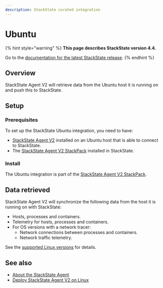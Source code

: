 ```yaml
---
description: StackState curated integration
---
```


# Ubuntu

{% hint style="warning" %}
**This page describes StackState version 4.4.**

Go to the [documentation for the latest StackState release](https://docs.stackstate.com/stackpacks/integrations/ubuntu).
{% endhint %}

## Overview

StackState Agent V2 will retrieve data from the Ubuntu host it is running on and push this to StackState.

## Setup

### Prerequisites

To set up the StackState Ubuntu integration, you need to have:

* [StackState Agent V2](../../setup/agent/linux.md) installed on an Ubuntu host that is able to connect to StackState.
* The [StackState Agent V2 StackPack](agent.md) installed in StackState.

### Install

The Ubuntu integration is part of the [StackState Agent V2 StackPack](agent.md).

## Data retrieved

StackState Agent V2 will synchronize the following data from the host it is running on with StackState:

* Hosts, processes and containers.
* Telemetry for hosts, processes and containers.
* For OS versions with a network tracer: 
  * Network connections between processes and containers.
  * Network traffic telemetry. 

See the [supported Linux versions](../../setup/agent/linux.md#supported-linux-versions) for details.

## See also

* [About the StackState Agent](../../setup/agent/about-stackstate-agent.md)
* [Deploy StackState Agent V2 on Linux](../../setup/agent/linux.md)

